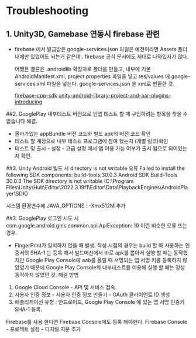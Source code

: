 # Troubleshooting

## 1. Unity3D, Gamebase 연동시 firebase 관련

- firebase 에서 발급받은 google-services.json 파일은 예전이라면 Assets 폴더 내에만 있었어도 되는거 같은데..
  firebase 공식 문서에도 제대로 나와있지가 않다.

  어쨌든 결론은 .androidlib 확장자로 폴더를 만들고, 내부에 기본 AndroidManifest.xml, project.properties 파일을 넣고
  res/values 에 google-services.xml 파일을 넣는다.
  google-services.json 을 xml로 변환한 것.

  [firebase-cpp-sdk](https://github.com/firebase/firebase-cpp-sdk/tree/main)
  [unity-android-library-project-and-aar-plugins-introducing](https://docs.unity3d.com/kr/2022.3/Manual/android-library-project-and-aar-plugins-introducing.html)

##2. GooglePlay 내부테스트 버전으로 인앱 테스트 할 때 구입하려는 항목을 찾을 수 없습니다 해결.

- 올라가있는 appBundle 버전 코드와 빌드 apk의 버전 코드 확인
- 테스트 할 계정으로 내부 테스트 프로그램에 참여 했는지 (개별 링크)확인
- 테스트 및 출시 - 설정 - 고급 설정 에서 앱 이용 가능 여부가 출시 됨으로 되어있는지 확인.

##3. Unity Android 빌드 시 directory is not writable 오류
Failed to install the following SDK components:
build-tools;30.0.3 Android SDK Build-Tools 30.0.3
The SDK directory is not writable (C:\Program Files\Unity\Hub\Editor\2022.3.19f1\Editor\Data\PlaybackEngines\AndroidPlayer\SDK)

시스템 환경변수에 JAVA_OPTIONS : -Xmx512M 추가

##3. GooglePlay 로그인 시도 시 com.google.android.gms.common.api.ApiException: 10 이런 비슷한 오류 뜨는 경우.

- FingerPrint가 일치하지 않을 때 발생.
  작성 시점의 경우는 build 할 때 사용하는 인증서의 SHA-1 는 등록 해서 빌드머신에서 바로 apk를 뽑아서 실행 할 때는 동작했지만
  Google Play Console에 aab를 올릴 때 서명되는 앱 서명 키를 등록하지 않았었기 때문에
  Google Play Console의 내부테스트를 이용해 실행 할 때는 정상 동작하지 않았던 것.
  해결 방법

1. Google Cloud Console - API 및 서비스 접속.
2. 사용자 인증 정보 - 사용자 인증 정보 만들기 - OAuth 클라이언트 ID 생성
3. 애플리케이션 유형 : 안드로이드, Google Play Console 에 있는 앱 서명 인증키 SHA-1 등록.

Firebase를 사용 한다면 Firebase Console에도 등록 해야한다.
Firebase Console - 프로젝트 설정 - 디지털 지문 추가

